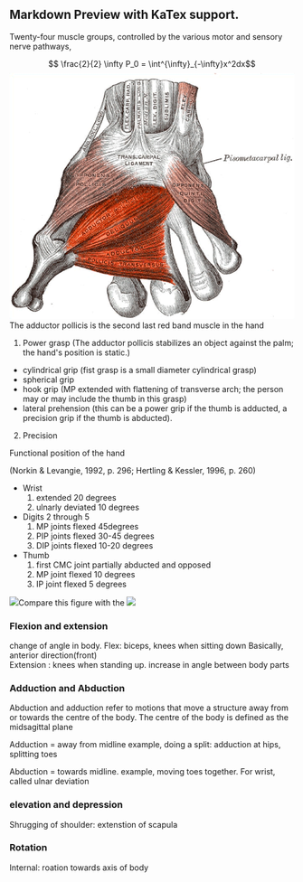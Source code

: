
## Markdown Preview with KaTex support.

Twenty-four muscle groups, controlled by the various motor and sensory nerve pathways,



$$ \frac{2}{2}  \infty P_0 = \int^{\infty}_{-\infty}x^2dx$$
![adductor](./adductor.png)  
The adductor pollicis is the second last red band muscle in the hand


1. Power grasp
  (The adductor pollicis stabilizes an object against the palm; the hand's position is static.)

  * cylindrical grip (fist grasp is a small diameter cylindrical grasp)
  * spherical grip
  * hook grip (MP extended with flattening of transverse arch; the person may or may include the thumb in this grasp)
  * lateral prehension (this can be a power grip if the thumb is adducted, a precision grip if the thumb is abducted).

2. Precision


Functional position of the hand

(Norkin & Levangie, 1992, p. 296; Hertling & Kessler, 1996, p. 260)
* Wrist
  1. extended 20 degrees
  2. ulnarly deviated 10 degrees
* Digits 2 through 5
  1. MP joints flexed 45degrees
  2. PIP joints flexed 30-45 degrees
  3. DIP joints flexed 10-20 degrees
* Thumb
  1. first CMC joint partially abducted and opposed
  2. MP joint flexed 10 degrees
  3. IP joint flexed 5 degrees

![](http://moon.ouhsc.edu/dthompso/namics/gifiles/funchand.gif)Compare this figure with the ![](http://moon.ouhsc.edu/dthompso/namics/gifiles/handarch.gif)


### Flexion and extension

change of angle in body.
Flex: biceps, knees when sitting down
Basically, anterior direction(front)  
Extension : knees when standing up. increase in angle between body parts

### Adduction and Abduction

Abduction and adduction refer to motions that move a structure away from or towards the centre of the body. The centre of the body is defined as the midsagittal plane

Adduction = away from midline example, doing a split: adduction at hips, splitting toes

Abduction = towards midline. example, moving toes together. For wrist, called ulnar deviation

### elevation and depression

Shrugging of shoulder:  extenstion of scapula

### Rotation

Internal: roation towards axis of body
